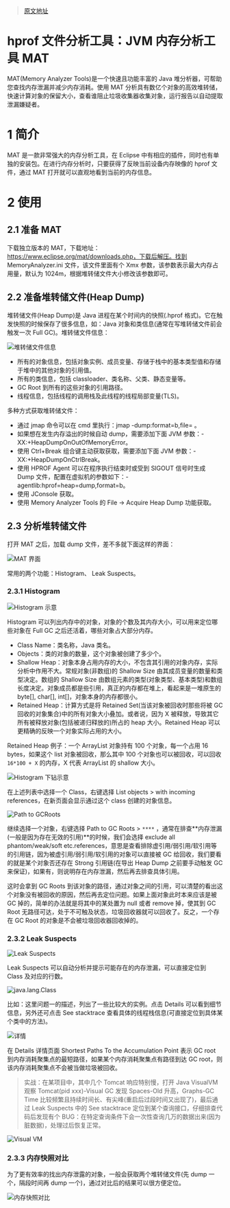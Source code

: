 > [原文地址](https://blog.csdn.net/weixin_39850150/article/details/111250003)

# hprof 文件分析工具：JVM 内存分析工具 MAT

MAT(Memory Analyzer Tools)是一个快速且功能丰富的 Java 堆分析器，可帮助您查找内存泄漏并减少内存消耗。使用 MAT 分析具有数亿个对象的高效堆转储，快速计算对象的保留大小，查看谁阻止垃圾收集器收集对象，运行报告以自动提取泄漏嫌疑者。

# 1 简介

MAT 是一款非常强大的内存分析工具，在 Eclipse 中有相应的插件，同时也有单独的安装包。在进行内存分析时，只要获得了反映当前设备内存映像的 hprof 文件，通过 MAT 打开就可以直观地看到当前的内存信息。

# 2 使用

## 2.1 准备 MAT

下载独立版本的 MAT，下载地址：https://www.eclipse.org/mat/downloads.php，下载后解压。找到 MemoryAnalyzer.ini 文件，该文件里面有个 Xmx 参数，该参数表示最大内存占用量，默认为 1024m，根据堆转储文件大小修改该参数即可。

## 2.2 准备堆转储文件(Heap Dump)

堆转储文件(Heap Dump)是 Java 进程在某个时间内的快照(.hprof 格式)。它在触发快照的时候保存了很多信息，如：Java 对象和类信息(通常在写堆转储文件前会触发一次 Full GC)。堆转储文件信息：

![堆转储文件信息](https://assets.ng-tech.icu/item/20230406154117.png)

- 所有的对象信息，包括对象实例、成员变量、存储于栈中的基本类型值和存储于堆中的其他对象的引用值。
- 所有的类信息，包括 classloader、类名称、父类、静态变量等。
- GC Root 到所有的这些对象的引用路径。
- 线程信息，包括线程的调用栈及此线程的线程局部变量(TLS)。

多种方式获取堆转储文件：

- 通过 jmap 命令可以在 cmd 里执行：jmap -dump:format=b,file= 。
- 如果想在发生内存溢出的时候自动 dump，需要添加下面 JVM 参数：-XX:+HeapDumpOnOutOfMemoryError。
- 使用 Ctrl+Break 组合键主动获取获取，需要添加下面 JVM 参数：-XX:+HeapDumpOnCtrlBreak。
- 使用 HPROF Agent 可以在程序执行结束时或受到 SIGOUT 信号时生成 Dump 文件，配置在虚拟机的参数如下：-agentlib:hprof=heap=dump,format=b。
- 使用 JConsole 获取。
- 使用 Memory Analyzer Tools 的 File -> Acquire Heap Dump 功能获取。

## 2.3 分析堆转储文件

打开 MAT 之后，加载 dump 文件，差不多就下面这样的界面：

![MAT 界面](https://assets.ng-tech.icu/item/20230406154413.png)

常用的两个功能：Histogram、 Leak Suspects。

### 2.3.1 Histogram

![Histogram 示意](https://assets.ng-tech.icu/item/20230406154450.png)

Histogram 可以列出内存中的对象，对象的个数及其内存大小，可以用来定位哪些对象在 Full GC 之后还活着，哪些对象占大部分内存。

- Class Name：类名称，Java 类名。
- Objects：类的对象的数量，这个对象被创建了多少个。
- Shallow Heap：对象本身占用内存的大小，不包含其引用的对象内存，实际分析中作用不大。常规对象(非数组)的 Shallow Size 由其成员变量的数量和类型决定。数组的 Shallow Size 由数组元素的类型(对象类型、基本类型)和数组长度决定。对象成员都是些引用，真正的内存都在堆上，看起来是一堆原生的 byte[], char[], int[]，对象本身的内存都很小。
- Retained Heap：计算方式是将 Retained Set(当该对象被回收时那些将被 GC 回收的对象集合)中的所有对象大小叠加。或者说，因为 X 被释放，导致其它所有被释放对象(包括被递归释放的)所占的 heap 大小。Retained Heap 可以更精确的反映一个对象实际占用的大小。

Retained Heap 例子：一个 ArrayList 对象持有 100 个对象，每一个占用 16 bytes，如果这个 list 对象被回收，那么其中 100 个对象也可以被回收，可以回收 `16*100 + X` 的内存，X 代表 ArrayList 的 shallow 大小。

![Histogram 下钻示意](https://assets.ng-tech.icu/item/20230406154537.png)

在上述列表中选择一个 Class，右键选择 List objects > with incoming references，在新页面会显示通过这个 class 创建的对象信息。

![Path to GCRoots](https://assets.ng-tech.icu/item/20230406154604.png)

继续选择一个对象，右键选择 Path to GC Roots > `****` ，通常在排查**内存泄漏(一般是因为存在无效的引用)**的时候，我们会选择 exclude all phantom/weak/soft etc.references，意思是查看排除虚引用/弱引用/软引用等的引用链，因为被虚引用/弱引用/软引用的对象可以直接被 GC 给回收，我们要看的就是某个对象否还存在 Strong 引用链(在导出 Heap Dump 之前要手动触发 GC 来保证)，如果有，则说明存在内存泄漏，然后再去排查具体引用。

这时会拿到 GC Roots 到该对象的路径，通过对象之间的引用，可以清楚的看出这个对象没有被回收的原因，然后再去定位问题。如果上面对象此时本来应该是被 GC 掉的，简单的办法就是将其中的某处置为 null 或者 remove 掉，使其到 GC Root 无路径可达，处于不可触及状态，垃圾回收器就可以回收了。反之，一个存在 GC Root 的对象是不会被垃圾回收器回收掉的。

### 2.3.2 Leak Suspects

![Leak Suspects](https://assets.ng-tech.icu/item/20230406154849.png)

Leak Suspects 可以自动分析并提示可能存在的内存泄漏，可以直接定位到 Class 及对应的行数。

![java.lang.Class](https://assets.ng-tech.icu/item/20230406154913.png)

比如：这里问题一的描述，列出了一些比较大的实例。点击 Details 可以看到细节信息，另外还可点击 See stacktrace 查看具体的线程栈信息(可直接定位到具体某个类中的方法)。

![详情](https://assets.ng-tech.icu/item/20230406154944.png)

在 Details 详情页面 Shortest Paths To the Accumulation Point 表示 GC root 到内存消耗聚集点的最短路径，如果某个内存消耗聚集点有路径到达 GC root，则该内存消耗聚集点不会被当做垃圾被回收。

> 实战：在某项目中，其中几个 Tomcat 响应特别慢，打开 Java VisualVM 观察 Tomcat(pid xxx)-Visual GC 发现 Spaces-Old 升高，Graphs-GC Time 比较频繁且持续时间长、有尖峰(重启后过段时间又出现了)，最后通过 Leak Suspects 中的 See stacktrace 定位到某个查询接口，仔细排查代码后发现有个 BUG：在特定查询条件下会一次性查询几万的数据出来(因为脏数据)，处理过后恢复正常。

![Visual VM](https://assets.ng-tech.icu/item/20230406155029.png)

### 2.3.3 内存快照对比

为了更有效率的找出内存泄露的对象，一般会获取两个堆转储文件(先 dump 一个，隔段时间再 dump 一个)，通过对比后的结果可以很方便定位。

![内存快照对比](https://assets.ng-tech.icu/item/20230406155106.png)
